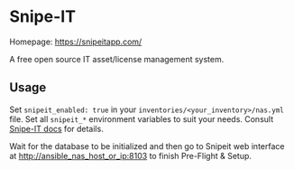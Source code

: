 # Snipe-IT

Homepage: <https://snipeitapp.com/>

A free open source IT asset/license management system.

## Usage

Set `snipeit_enabled: true` in your `inventories/<your_inventory>/nas.yml` file. Set all `snipeit_*` environment variables to suit your needs. Consult [Snipe-IT docs](https://snipe-it.readme.io/docs/configuration) for details.

Wait for the database to be initialized and then go to Snipeit web interface at <http://ansible_nas_host_or_ip:8103> to finish Pre-Flight & Setup.
